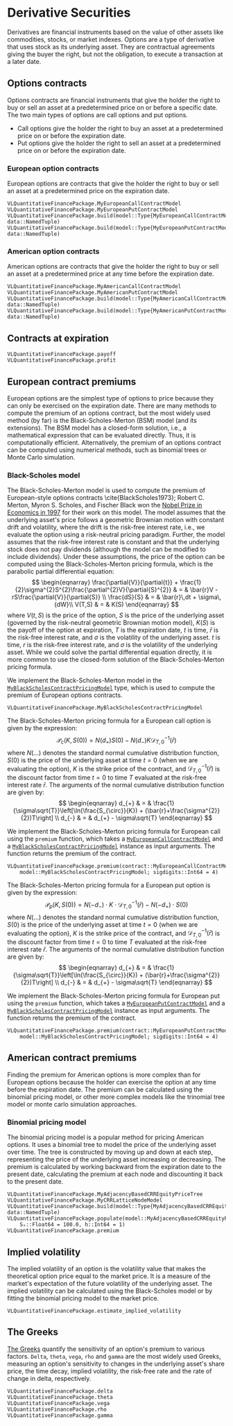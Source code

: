 # Derivative Securities
Derivatives are financial instruments based on the value of other assets like commodities, stocks, or market indexes. Options are a type of derivative that uses stock as its underlying asset. They are contractual agreements giving the buyer the right, but not the obligation, to execute a transaction at a later date. 

## Options contracts
Options contracts are financial instruments that give the holder the right to buy or sell an asset at a predetermined price on or before a specific date. The two main types of options are call options and put options. 

* Call options give the holder the right to buy an asset at a predetermined price on or before the expiration date.
* Put options give the holder the right to sell an asset at a predetermined price on or before the expiration date.

### European option contracts
European options are contracts that give the holder the right to buy or sell an asset at a predetermined price on the expiration date. 
```@docs
VLQuantitativeFinancePackage.MyEuropeanCallContractModel
VLQuantitativeFinancePackage.MyEuropeanPutContractModel
VLQuantitativeFinancePackage.build(model::Type{MyEuropeanCallContractModel}, data::NamedTuple)
VLQuantitativeFinancePackage.build(model::Type{MyEuropeanPutContractModel}, data::NamedTuple)
```

### American option contracts
American options are contracts that give the holder the right to buy or sell an asset at a predetermined price at any time before the expiration date.
```@docs
VLQuantitativeFinancePackage.MyAmericanCallContractModel
VLQuantitativeFinancePackage.MyAmericanPutContractModel
VLQuantitativeFinancePackage.build(model::Type{MyAmericanCallContractModel}, data::NamedTuple)
VLQuantitativeFinancePackage.build(model::Type{MyAmericanPutContractModel}, data::NamedTuple)
```

## Contracts at expiration
```@docs
VLQuantitativeFinancePackage.payoff
VLQuantitativeFinancePackage.profit
```

## European contract premiums
European options are the simplest type of options to price because they can only be exercised on the expiration date. There are many methods to compute the premium of an options contract, but the most widely used method (by far) is the Black-Scholes-Merton (BSM) model (and its extensions). The BSM model has a closed-form solution, i.e., a mathematical expression that can be evaluated directly. Thus, it is computationally efficient. Alternatively, the premium of an options contract can be computed using numerical methods, such as binomial trees or Monte Carlo simulation.

### Black-Scholes model
The Black-Scholes-Merton model is used to compute the premium of European-style options contracts \cite{BlackScholes1973};
Robert C. Merton, Myron S. Scholes, and Fischer Black won the [Nobel Prize in Economics in 1997](https://www.nobelprize.org/prizes/economic-sciences/1997/press-release/) for their work on this model.
The model assumes that the underlying asset's price follows a geometric Brownian motion with constant drift and volatility, where the drift is the risk-free interest rate, i.e., we evaluate the option using a risk-neutral pricing paradigm. Further, the model assumes that the risk-free interest rate is constant and that the underlying stock does not pay dividends (although the model can be modified to include dividends).
Under these assumptions, the price of the option can be computed using the Black-Scholes-Merton pricing formula, which is the parabolic partial differential equation:
$$
\begin{eqnarray}
	\frac{\partial{V}}{\partial{t}} + \frac{1}{2}\sigma^{2}S^{2}\frac{\partial^{2}V}{\partial{S}^{2}} & = & \bar{r}V - rS\frac{\partial{V}}{\partial{S}}  \\
	\frac{dS}{S} & = & \bar{r}\,dt + \sigma\,{dW}\\
	V(T,S) & = & K(S)
\end{eqnarray}
$$
where $V(t, S)$ is the price of the option, $S$ is the price of the underlying asset (governed by the risk-neutral geometric Brownian motion model), 
$K(S)$ is the payoff of the option at expiration, $T$ is the expiration date, $t$ is time, 
$\bar{r}$ is the risk-free interest rate, and $\sigma$ is the volatility of the underlying asset.
$t$ is time, $r$ is the risk-free interest rate, and $\sigma$ is the volatility of the underlying asset.
While we could solve the partial differential equation directly, it is more common to use the closed-form solution of the Black-Scholes-Merton pricing formula.

We implement the Black-Scholes-Merton model in the [`MyBlackScholesContractPricingModel`](@ref) type, which is used to compute the premium of European options contracts.

```@docs
VLQuantitativeFinancePackage.MyBlackScholesContractPricingModel
```

The Black-Scholes-Merton pricing formula for a European call option is given by the expression:
$$
\begin{equation}
	\mathcal{P}_{c}(K,S(0)) = N(d_{+})S(0) - N(d_{-})K\mathcal{D}^{-1}_{T,0}(\bar{r})
\end{equation}
$$
where $N(\dots)$ denotes the standard normal cumulative distribution function, 
$S(0)$ is the price of the underlying asset at time $t=0$ (when we are evaluating the option),
$K$ is the strike price of the contract, and $\mathcal{D}^{-1}_{T,0}(\bar{r})$ is the discount factor from time $t=0$ to time $T$ evaluated at the risk-free interest rate $\bar{r}$. The arguments of the normal cumulative distribution function are given by:
$$
\begin{eqnarray}
d_{+} & = & \frac{1}{\sigma\sqrt{T}}\left[\ln(\frac{S_{\circ}}{K}) + (\bar{r}+\frac{\sigma^{2}}{2})T\right] \\
d_{-} & = & d_{+} - \sigma\sqrt{T}
\end{eqnarray}
$$

We implement the Black-Scholes-Merton pricing formula for European call using the `premium` function, which takes a 
[`MyEuropeanCallContractModel`](@ref) and a [`MyBlackScholesContractPricingModel`](@ref) instance as input arguments. The function returns the premium of the contract.

```@docs
VLQuantitativeFinancePackage.premium(contract::MyEuropeanCallContractModel, 
    model::MyBlackScholesContractPricingModel; sigdigits::Int64 = 4)
```

The Black-Scholes-Merton pricing formula for a European put option is given by the expression:
$$
\mathcal{P}_{p}(K,S(0)) = N(-d_{-})\cdot{K}\cdot\mathcal{D}^{-1}_{T,0}(\bar{r}) - N(-d_{+})\cdot{S}(0)
$$
where $N(\dots)$ denotes the standard normal cumulative distribution function, 
$S(0)$ is the price of the underlying asset at time $t=0$ (when we are evaluating the option),
$K$ is the strike price of the contract, and $\mathcal{D}^{-1}_{T,0}(\bar{r})$ is the discount factor from time $t=0$ to time $T$ evaluated at the risk-free interest rate $\bar{r}$.
The arguments of the normal cumulative distribution function are given by:
$$
\begin{eqnarray}
d_{+} & = & \frac{1}{\sigma\sqrt{T}}\left[\ln(\frac{S_{\circ}}{K}) + (\bar{r}+\frac{\sigma^{2}}{2})T\right] \\
d_{-} & = & d_{+} - \sigma\sqrt{T}
\end{eqnarray}
$$

We implement the Black-Scholes-Merton pricing formula for European put using the `premium` function, which takes a 
[`MyEuropeanPutContractModel`](@ref) and a [`MyBlackScholesContractPricingModel`](@ref) instance as input arguments. The function returns the premium of the contract.

```@docs
VLQuantitativeFinancePackage.premium(contract::MyEuropeanPutContractModel, 
    model::MyBlackScholesContractPricingModel; sigdigits::Int64 = 4)
```

## American contract premiums
Finding the premium for American options is more complex than for European options because the holder can exercise the option at any time before the expiration date. The premium can be calculated using the binomial pricing model, or other more complex models like the trinomial tree model or monte carlo simulation approaches.

### Binomial pricing model
The binomial pricing model is a popular method for pricing American options. It uses a binomial tree to model the price of the underlying asset over time. The tree is constructed by moving up and down at each step, representing the price of the underlying asset increasing or decreasing. The premium is calculated by working backward from the expiration date to the present date, calculating the premium at each node and discounting it back to the present date.

```@docs
VLQuantitativeFinancePackage.MyAdjacencyBasedCRREquityPriceTree
VLQuantitativeFinancePackage.MyCRRLatticeNodeModel
VLQuantitativeFinancePackage.build(model::Type{MyAdjacencyBasedCRREquityPriceTree}, data::NamedTuple)
VLQuantitativeFinancePackage.populate(model::MyAdjacencyBasedCRREquityPriceTree; 
    Sₒ::Float64 = 100.0, h::Int64 = 1)
VLQuantitativeFinancePackage.premium
```

## Implied volatility
The implied volatility of an option is the volatility value that makes the theoretical option price equal to the market price. It is a measure of the market's expectation of the future volatility of the underlying asset. The implied volatility can be calculated using the Black-Scholes model or by fitting the binomial pricing model to the market price.

```@docs
VLQuantitativeFinancePackage.estimate_implied_volatility
```

## The Greeks
[The Greeks](https://en.wikipedia.org/wiki/en:Greeks_(finance)?variant=zh-tw) quantify the sensitivity of an option's premium to various factors. `Delta`, `theta`, `vega`, `rho` and `gamma` are the most widely used Greeks, measuring an option's sensitivity to changes in the underlying asset's share price, the time decay, implied volatility, the risk-free rate and the rate of change in delta, respectively. 

```@docs
VLQuantitativeFinancePackage.delta
VLQuantitativeFinancePackage.theta
VLQuantitativeFinancePackage.vega
VLQuantitativeFinancePackage.rho
VLQuantitativeFinancePackage.gamma
```